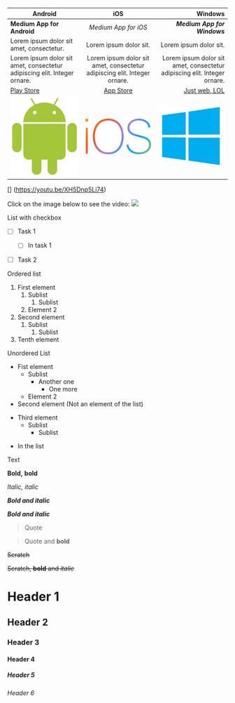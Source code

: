 Android | iOS | Windows
--- | :---: | ---:
**Medium App for Android** | *Medium App for iOS* | ***Medium App for Windows***
Lorem ipsum dolor sit amet, consectetur. | Lorem ipsum dolor sit. | Lorem ipsum dolor sit.
Lorem ipsum dolor sit amet, consectetur adipiscing elit. Integer ornare. | Lorem ipsum dolor sit amet, consectetur adipiscing elit. Integer ornare. | Lorem ipsum dolor sit amet, consectetur adipiscing elit. Integer ornare.
[Play Store](https://play.google.com/store/apps/details?id=com.medium.reader&hl=en) | [App Store](https://apps.apple.com/us/app/medium/id828256236) | [Just web, LOL](https://medium.com/)
![](logo_android.png "Android Logo") | ![](logo_ios.png "iOS Logo") | ![](logo_windows.png "Windows Logo")
[![]()] (https://youtu.be/XH5Dnp5Li74)

Click on the image below to see the video:
[![](https://img.youtube.com/vi/XH5Dnp5Li74/maxresdefault.jpg)](https://youtu.be/XH5Dnp5Li74)

List with checkbox

+ [ ] Task 1
    + [ ] In task 1
+ [ ] Task 2


Ordered list

1. First element
    1. Sublist
        1. Sublist
    1. Element 2    
1. Second element
    1. Sublist
        1. Sublist
1. Tenth element


Unordered List
- Fist element 
  * Sublist
      * Another one
        * One more
  * Element 2
- Second element
(Not an element of the list)
+ Third element
  * Sublist
    * Sublist
- In the list


Text

**Bold,**
__bold__

*Italic,*
_italic_

***Bold and italic***

**_Bold and italic_**

>Quote

>Quote and **bold**

~~Scratch~~

~~Scratch, **bold** and _italic_~~

# Header 1
## Header 2
### Header 3
#### Header 4
##### Header 5
###### Header 6

  
